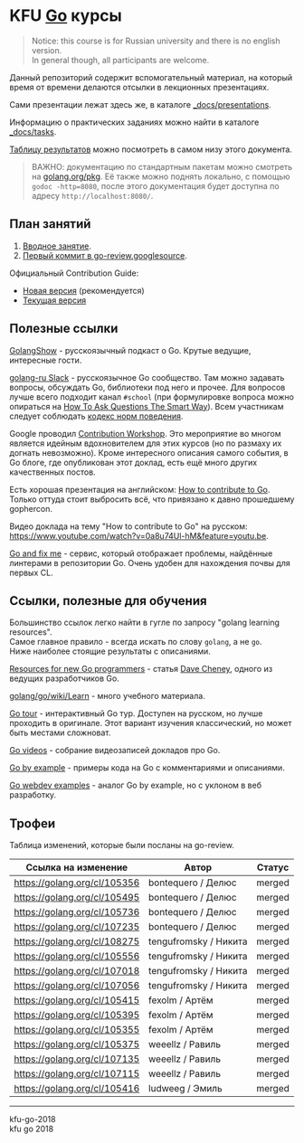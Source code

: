 # KFU [Go](https://golang.org/) курсы

> Notice: this course is for Russian university and there is no english version.  
> In general though, all participants are welcome.

Данный репозиторий содержит вспомогательный материал, на который
время от времени делаются отсылки в лекционных презентациях.

Сами презентации лежат здесь же, в каталоге [_docs/presentations](/_docs/presentations).

Информацию о практических заданиях можно найти в каталоге [_docs/tasks](/_docs/tasks/tasks.org).

[Таблицу результатов](#Трофеи) можно посмотреть в самом низу этого документа.

> ВАЖНО: документацию по стандартным пакетам можно смотреть на [golang.org/pkg](https://golang.org/pkg/).
> Её также можно поднять локально, с помощью `godoc -http=8080`, после этого документация
> будет доступна по адресу `http://localhost:8080/`.

## План занятий

1. [Вводное занятие](/_docs/presentations/1.pdf).
2. [Первый коммит в go-review.googlesource](/_docs/presentations/2.pdf).

Официальный Contribution Guide:
- [Новая версия](https://tip.golang.org/doc/contribute.html) (рекомендуется)
- [Текущая версия](https://golang.org/doc/contribute.html)

## Полезные ссылки

[GolangShow](http://golangshow.com) - русскоязычный подкаст о Go. Крутые ведущие, интересные гости.

[golang-ru Slack](http://slack.golang-ru.com) - русскоязычное Go сообщество.
Там можно задавать вопросы, обсуждать Go, библиотеки под него и прочее.
Для вопросов лучше всего подходит канал `#school` (при формулировке вопроса можно
опираться на [How To Ask Questions The Smart Way](http://www.catb.org/esr/faqs/smart-questions.html)). 
Всем участникам следует соблюдать [кодекс норм поведения](https://golang.org/conduct).

Google проводил [Contribution Workshop](https://blog.golang.org/contributor-workshop).
Это мероприятие во многом является идейным вдохновителем для этих курсов (но по размаху
их догнать невозможно). Кроме интересного описания самого события, в Go блоге, где
опубликован этот доклад, есть ещё много других качественных постов.

Есть хорошая презентация на английском: [How to contribute to Go](https://docs.google.com/presentation/d/1ap2fycBSgoo-jCswhK9lqgCIFroE1pYpsXC1ffYBCq4/edit#slide=id.p).  
Только оттуда стоит выбросить всё, что привязано к давно прошедшему gophercon.

Видео доклада на тему "How to contribute to Go" на русском:  
https://www.youtube.com/watch?v=0a8u74Ul-hM&feature=youtu.be.

[Go and fix me](https://www.goandfix.me/) - сервис, который отображает проблемы, найдённые линтерами в репозитории Go.
Очень удобен для нахождения почвы для первых CL.

## Ссылки, полезные для обучения

Большинство ссылок легко найти в гугле по запросу "golang learning resources".  
Самое главное правило - всегда искать по слову `golang`, а не `go`.  
Ниже наиболее стоящие результаты с описаниями.

[Resources for new Go programmers](https://dave.cheney.net/resources-for-new-go-programmers) - статья [Dave Cheney](https://dave.cheney.net/about), одного из ведущих разработчиков Go.

[golang/go/wiki/Learn](https://github.com/golang/go/wiki/Learn) - много учебного материала.

[Go tour](https://tour.golang.org) - интерактивный Go тур. Доступен на русском, но лучше
проходить в оригинале. Этот вариант изучения классический, но может быть местами сложноват.

[Go videos](https://github.com/hH39797J/golang-videos-ru) - собрание видеозаписей докладов про Go.

[Go by example](https://gobyexample.com/) - примеры кода на Go с комментариями и описаниями.

[Go webdev examples](https://gowebexamples.com/) - аналог Go by example, но с уклоном в веб разработку.

## Трофеи

Таблица изменений, которые были посланы на go-review.

| Ссылка на изменение | Автор | Статус |
|---------------------|-------|--------|
| https://golang.org/cl/105356 | bontequero / Делюс | merged |
| https://golang.org/cl/105495 | bontequero / Делюс | merged |
| https://golang.org/cl/105736 | bontequero / Делюс | merged |
| https://golang.org/cl/107235 | bontequero / Делюс | merged |
| https://golang.org/cl/108275 | tengufromsky / Никита | merged |
| https://golang.org/cl/105556 | tengufromsky / Никита | merged |
| https://golang.org/cl/107018 | tengufromsky / Никита | merged |
| https://golang.org/cl/107056 | tengufromsky / Никита | merged |
| https://golang.org/cl/105415 | fexolm / Артём | merged |
| https://golang.org/cl/105395 | fexolm / Артём | merged |
| https://golang.org/cl/105355 | fexolm / Артём | merged |
| https://golang.org/cl/105375 | weeellz / Равиль | merged |
| https://golang.org/cl/107135 | weeellz / Равиль | merged |
| https://golang.org/cl/107115 | weeellz / Равиль | merged |
| https://golang.org/cl/105416 | ludweeg / Эмиль | merged |

----

kfu-go-2018  
kfu go 2018
